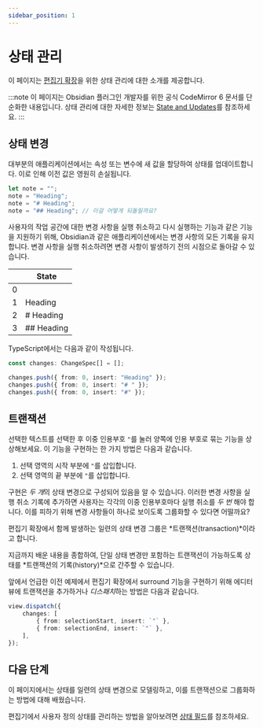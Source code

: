 ```yaml
---
sidebar_position: 1
---
```


# 상태 관리

이 페이지는 [편집기 확장](index.md)을 위한 상태 관리에 대한 소개를 제공합니다.

:::note
이 페이지는 Obsidian 플러그인 개발자를 위한 공식 CodeMirror 6 문서를 단순화한 내용입니다. 상태 관리에 대한 자세한 정보는 [State and Updates](https://codemirror.net/docs/guide/#state-and-updates)를 참조하세요.
:::

## 상태 변경

대부분의 애플리케이션에서는 속성 또는 변수에 새 값을 할당하여 상태를 업데이트합니다. 이로 인해 이전 값은 영원히 손실됩니다.

```ts
let note = "";
note = "Heading";
note = "# Heading";
note = "## Heading"; // 이걸 어떻게 되돌릴까요?
```

사용자의 작업 공간에 대한 변경 사항을 실행 취소하고 다시 실행하는 기능과 같은 기능을 지원하기 위해, Obsidian과 같은 애플리케이션에서는 변경 사항의 모든 기록을 유지합니다. 변경 사항을 실행 취소하려면 변경 사항이 발생하기 전의 시점으로 돌아갈 수 있습니다.

|     | State      |
| --- | ---------- |
| 0   |            |
| 1   | Heading    |
| 2   | # Heading  |
| 3   | ## Heading |

TypeScript에서는 다음과 같이 작성됩니다.

```ts
const changes: ChangeSpec[] = [];

changes.push({ from: 0, insert: "Heading" });
changes.push({ from: 0, insert: "# " });
changes.push({ from: 0, insert: "#" });
```

## 트랜잭션

선택한 텍스트를 선택한 후 이중 인용부호 `"`를 눌러 양쪽에 인용 부호로 묶는 기능을 상상해보세요. 이 기능을 구현하는 한 가지 방법은 다음과 같습니다.

1. 선택 영역의 시작 부분에 `"`를 삽입합니다.
2. 선택 영역의 끝 부분에 `"`를 삽입합니다.

구현은 *두 개*의 상태 변경으로 구성되어 있음을 알 수 있습니다. 이러한 변경 사항을 실행 취소 기록에 추가하면 사용자는 각각의 이중 인용부호마다 실행 취소를 _두 번_ 해야 합니다. 이를 피하기 위해 변경 사항들이 하나로 보이도록 그룹화할 수 있다면 어떨까요?

편집기 확장에서 함께 발생하는 일련의 상태 변경 그룹은 *트랜잭션(transaction)*이라고 합니다.

지금까지 배운 내용을 종합하여, 단일 상태 변경만 포함하는 트랜잭션이 가능하도록 상태를 *트랜잭션의 기록(history)*으로 간주할 수 있습니다.

앞에서 언급한 이전 예제에서 편집기 확장에서 surround 기능을 구현하기 위해 에디터 뷰에 트랜잭션을 추가하거나 *디스패치*하는 방법은 다음과 같습니다.

```ts
view.dispatch({
    changes: [
        { from: selectionStart, insert: `"` },
        { from: selectionEnd, insert: `"` },
    ],
});
```

## 다음 단계

이 페이지에서는 상태를 일련의 상태 변경으로 모델링하고, 이를 트랜잭션으로 그룹화하는 방법에 대해 배웠습니다.

편집기에서 사용자 정의 상태를 관리하는 방법을 알아보려면 [상태 필드](state-fields.md)를 참조하세요.
